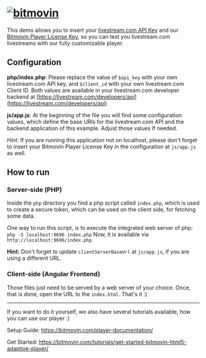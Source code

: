 # [![bitmovin](https://cloudfront-prod.bitmovin.com/wp-content/themes/Bitmovin-V-0.1/images/logo3.png)](http://www.bitmovin.com)

This demo allows you to insert your [livestream.com API Key](https://livestream.com/developers/api) and our [Bitmovin Player License Key](https://bitmovin.com/tutorials/get-started-bitmovin-html5-adaptive-player/), so you can test you livestream.com livestreams with our fully customizable player.

## Configuration
**php/index.php**: Please replace the value of `$api_key` with your own livestream.com API key, and `$client_id` with 
your own livestream.com Client ID. Both values are available in your livestream.com developer backend at 
[https://livestream.com/developers/api](https://livestream.com/developers/api)

**js/app.js**: At the beginning of the file you will find some configuration values, which define the base URls for the livestream.com API and the backend application of this example. Adjust those values if needed. 

_Hint:_ If you are running this application not on localhost, please don't forget to insert your Bitmovin Player License Key in the configuration at `js/app.js` as well.

## How to run

### Server-side (PHP)
Inside the `php` directory you find a php script called `index.php`, which is used to create a secure token, 
which can be used on the client side, for fetching some data. 

One way to run this script, is to execute the integrated web server of php: `php -S localhost:9696 index.php`
Now, it is available via `http://localhost:9696/index.php` 

**Hint:** Don't forget to update `clientServerBaseUrl` at `js/app.js`, if you are using a different URL.

### Client-side (Angular Frontend)
Those files just need to be served by a web server of your choice. Once, that is done, open the URL to the `index.html`. 
That's it :)

---

If you want to do it yourself, we also have several tutorials available, how you can use our player :)

Setup Guide: https://bitmovin.com/player-documentation/

Get Started: https://bitmovin.com/tutorials/get-started-bitmovin-html5-adaptive-player/
